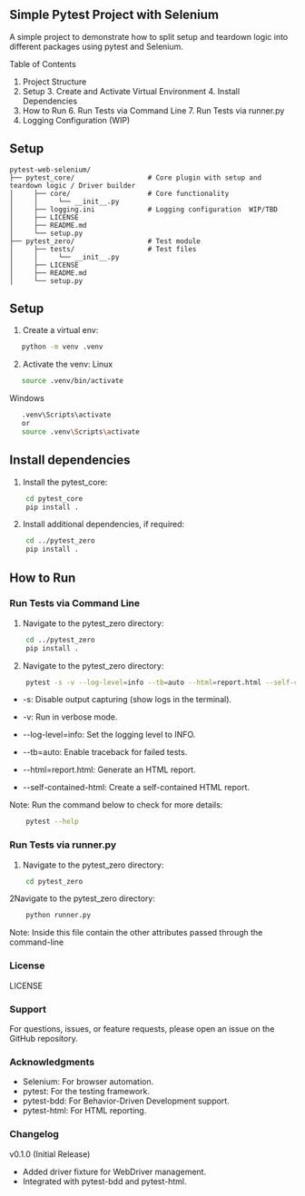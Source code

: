 ## Simple Pytest Project with Selenium
A simple project to demonstrate how to split setup and teardown logic into different packages using pytest and Selenium.

Table of Contents
1. Project Structure 
2. Setup 
   3. Create and Activate Virtual Environment 
   4. Install Dependencies 
5. How to Run 
   6. Run Tests via Command Line 
   7. Run Tests via runner.py 
8. Logging Configuration (WIP)

## Setup
````
pytest-web-selenium/
├── pytest_core/                  # Core plugin with setup and teardown logic / Driver builder
│     ├── core/                   # Core functionality
│     │     └── __init__.py
│     ├── logging.ini             # Logging configuration  WIP/TBD
│     ├── LICENSE
│     ├── README.md
│     └── setup.py
├── pytest_zero/                  # Test module
│     ├── tests/                  # Test files
│     │     └── __init__.py
│     ├── LICENSE
│     ├── README.md
│     └── setup.py
````

## Setup

1. Create a virtual env:
````bash
   python -m venv .venv
````
2. Activate the venv:
Linux
````bash
   source .venv/bin/activate
````
Windows
````bash
   .venv\Scripts\activate
   or
   source .venv\Scripts\activate

````
## Install dependencies

1. Install the pytest_core:
````bash
    cd pytest_core
    pip install .
````
2. Install additional dependencies, if required:
````bash
    cd ../pytest_zero
    pip install .
````

## How to Run
### Run Tests via Command Line

1. Navigate to the pytest_zero directory:
````bash
    cd ../pytest_zero
    pip install .
````
2. Navigate to the pytest_zero directory:
````bash
    pytest -s -v --log-level=info --tb=auto --html=report.html --self-contained-html
````
- -s: Disable output capturing (show logs in the terminal).

- -v: Run in verbose mode.

- --log-level=info: Set the logging level to INFO.

- --tb=auto: Enable traceback for failed tests.

- --html=report.html: Generate an HTML report.

- --self-contained-html: Create a self-contained HTML report.

Note: Run the command below to check for more details:
````bash
    pytest --help
````

### Run Tests via runner.py
1. Navigate to the pytest_zero directory:
````bash
    cd pytest_zero
````
2Navigate to the pytest_zero directory:
````bash
    python runner.py
````
Note: Inside this file contain the other attributes passed through the command-line

### License
LICENSE

### Support
For questions, issues, or feature requests, please open an issue on the GitHub repository.

### Acknowledgments
- Selenium: For browser automation. 
- pytest: For the testing framework. 
- pytest-bdd: For Behavior-Driven Development support. 
- pytest-html: For HTML reporting.

### Changelog
v0.1.0 (Initial Release)
- Added driver fixture for WebDriver management. 
- Integrated with pytest-bdd and pytest-html.